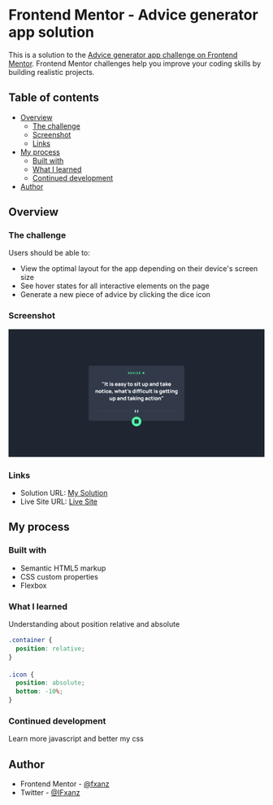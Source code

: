 # Frontend Mentor - Advice generator app solution

This is a solution to the [Advice generator app challenge on Frontend Mentor](https://www.frontendmentor.io/challenges/advice-generator-app-QdUG-13db). Frontend Mentor challenges help you improve your coding skills by building realistic projects.

## Table of contents

- [Overview](#overview)
  - [The challenge](#the-challenge)
  - [Screenshot](#screenshot)
  - [Links](#links)
- [My process](#my-process)
  - [Built with](#built-with)
  - [What I learned](#what-i-learned)
  - [Continued development](#continued-development)
- [Author](#author)

## Overview

### The challenge

Users should be able to:

- View the optimal layout for the app depending on their device's screen size
- See hover states for all interactive elements on the page
- Generate a new piece of advice by clicking the dice icon

### Screenshot

![](./images/Screenshot.png)

### Links

- Solution URL: [My Solution](https://www.frontendmentor.io/solutions/advice-generator-app-using-css-flexbox-DHcxIAfP1M)
- Live Site URL: [Live Site](https://fxanz.github.io/Frontendmentor-Advice-Generator/)

## My process

### Built with

- Semantic HTML5 markup
- CSS custom properties
- Flexbox

### What I learned

Understanding about position relative and absolute

```css
.container {
  position: relative;
}

.icon {
  position: absolute;
  bottom: -10%;
}
```

### Continued development

Learn more javascript and better my css

## Author

- Frontend Mentor - [@fxanz](https://www.frontendmentor.io/profile/fxanz)
- Twitter - [@IFxanz](https://twitter.com/IFxanz)

